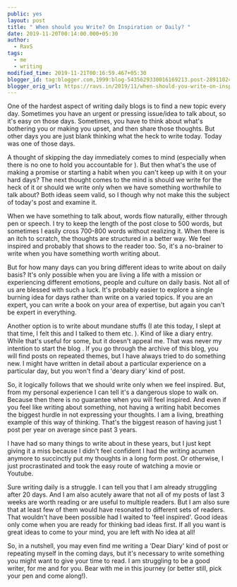 ```yaml
---
public: yes
layout: post
title: " When should you Write? On Inspiration or Daily? "
date: 2019-11-20T00:14:00.000+05:30
author:
  - RavS
tags:
  - me
  - writing
modified_time: 2019-11-21T00:16:59.467+05:30
blogger_id: tag:blogger.com,1999:blog-5435629330016169213.post-2891102470709551337
blogger_orig_url: https://ravs.in/2019/11/when-should-you-write-on-inspiration-or.html
---
```


One of the hardest aspect of writing daily blogs is to find a new topic every day. Sometimes you have an urgent or pressing issue/idea to talk about, so it's easy on those days. Sometimes, you have to think about what's bothering you or making you upset, and then share those thoughts. But other days you are just blank thinking what the heck to write today. Today was one of those days. 

  

A thought of skipping the day immediately comes to mind (especially when there is no one to hold you accountable for ). But then what's the use of making a promise or starting a habit when you can't keep up with it on your hard days? The next thought comes to the mind is should we write for the heck of it or should we write only when we have something worthwhile to talk about? Both ideas seem valid, so I though why not make this the subject of today's post and examine it. 

  

When we have something to talk about, words flow naturally, either through pen or speech. I try to keep the length of the post close to 500 words, but sometimes I easily cross 700-800 words without realizing it. When there is an itch to scratch, the thoughts are structured in a better way. We feel inspired and probably that shows to the reader too. So, it's a no-brainer to write when you have something worth writing about. 

  

But for how many days can you bring different ideas to write about on daily basis? It's only possible when you are living a life with a mission or experiencing different emotions, people and culture on daily basis. Not all of us are blessed with such a luck. It's probably easier to explore a single burning idea for days rather than write on a varied topics. If you are an expert, you can write a book on your area of expertise, but again you can't be expert in everything. 

  

Another option is to write about mundane stuffs (I ate this today, I slept at that time, I felt this and I talked to them etc. ). Kind of like a diary entry. While that's useful for some, but it doesn't appeal me. That was never my intention to start the blog . If you go through the archive of this blog, you will find posts on repeated themes, but I have always tried to do something new. I might have written in detail about a particular experience on a particular day, but you won't find a 'deary diary' kind of post. 

  

So, it logically follows that we should write only when we feel inspired. But, from my personal experience I can tell it's a dangerous slope to walk on. Because then there is no guarantee when you will feel inspired. And even if you feel like writing about something, not having a writing habit becomes the biggest hurdle in not expressing your thoughts. I am a living, breathing example of this way of thinking. That's the biggest reason of having just 1 post per year on average since past 3 years. 

  

I have had so many things to write about in these years, but I just kept giving it a miss because I didn't feel confident I had the writing acumen anymore to succinctly put my thoughts in a long form post. Or otherwise, I just procrastinated and took the easy route of watching a movie or Youtube. 

  

Sure writing daily is a struggle. I can tell you that I am already struggling after 20 days. And I am also acutely aware that not all of my posts of last 3 weeks are worth reading or are useful to multiple readers. But I am also sure that at least few of them would have resonated to different sets of readers. That wouldn't have been possible had I waited to 'feel inspired'. Good ideas only come when you are ready for thinking bad ideas first. If all you want is great ideas to come to your mind, you are left with No idea at all! 

  

So, in a nutshell, you may even find me writing a 'Dear Diary' kind of post or repeating myself in the coming days, but it's necessary to write something you might want to give your time to read. I am struggling to be a good writer, for me and for you. Bear with me in this journey (or better still, pick your pen and come along!).
